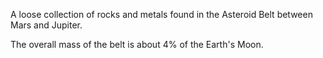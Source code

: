 A loose collection of rocks and metals found in the Asteroid Belt between Mars and Jupiter.

The overall mass of the belt is about 4% of the Earth's Moon.
